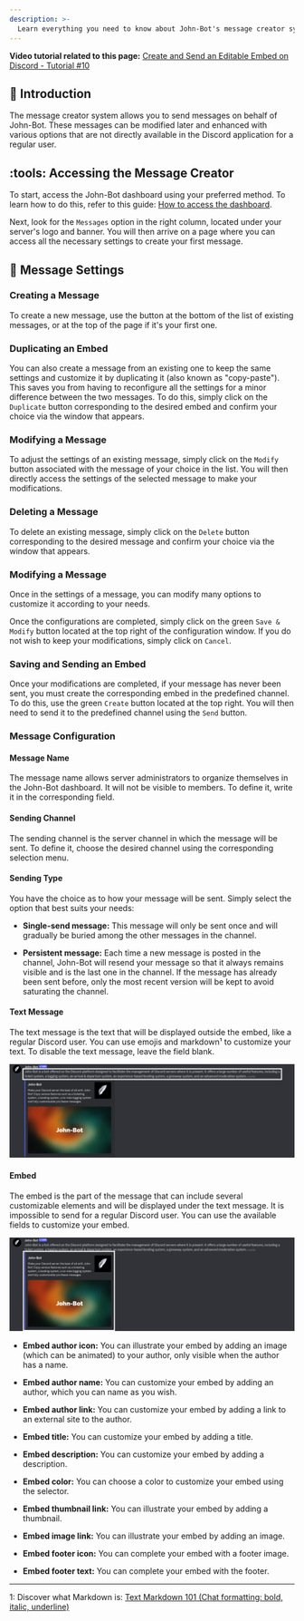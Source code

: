 ```yaml
---
description: >-
  Learn everything you need to know about John-Bot's message creator system. Learn how to set it up and understand how it works.
---
```


**Video tutorial related to this page:** [Create and Send an Editable Embed on Discord - Tutorial #10](https://jnbt.xyz/tutorials/embeds)

## :rocket: Introduction

The message creator system allows you to send messages on behalf of John-Bot. These messages can be modified later and enhanced with various options that are not directly available in the Discord application for a regular user.

## :tools: Accessing the Message Creator

To start, access the John-Bot dashboard using your preferred method. To learn how to do this, refer to this guide: [How to access the dashboard](../../guide/guide.md#pushpin-access-the-dashboard).

Next, look for the `Messages` option in the right column, located under your server's logo and banner. You will then arrive on a page where you can access all the necessary settings to create your first message.

## :pencil: Message Settings

### Creating a Message

To create a new message, use the button at the bottom of the list of existing messages, or at the top of the page if it's your first one.

### Duplicating an Embed

You can also create a message from an existing one to keep the same settings and customize it by duplicating it (also known as "copy-paste"). This saves you from having to reconfigure all the settings for a minor difference between the two messages. To do this, simply click on the `Duplicate` button corresponding to the desired embed and confirm your choice via the window that appears.

### Modifying a Message

To adjust the settings of an existing message, simply click on the `Modify` button associated with the message of your choice in the list. You will then directly access the settings of the selected message to make your modifications.

### Deleting a Message

To delete an existing message, simply click on the `Delete` button corresponding to the desired message and confirm your choice via the window that appears.

### Modifying a Message

Once in the settings of a message, you can modify many options to customize it according to your needs.

Once the configurations are completed, simply click on the green `Save & Modify` button located at the top right of the configuration window. If you do not wish to keep your modifications, simply click on `Cancel`.

### Saving and Sending an Embed

Once your modifications are completed, if your message has never been sent, you must create the corresponding embed in the predefined channel. To do this, use the green `Create` button located at the top right. You will then need to send it to the predefined channel using the `Send` button.

### Message Configuration

#### Message Name

The message name allows server administrators to organize themselves in the John-Bot dashboard. It will not be visible to members. To define it, write it in the corresponding field.

#### Sending Channel

The sending channel is the server channel in which the message will be sent. To define it, choose the desired channel using the corresponding selection menu.

#### Sending Type

You have the choice as to how your message will be sent. Simply select the option that best suits your needs:

- **Single-send message:** This message will only be sent once and will gradually be buried among the other messages in the channel.

- **Persistent message:** Each time a new message is posted in the channel, John-Bot will resend your message so that it always remains visible and is the last one in the channel. If the message has already been sent before, only the most recent version will be kept to avoid saturating the channel.

#### Text Message

The text message is the text that will be displayed outside the embed, like a regular Discord user. You can use emojis and markdown¹ to customize your text. To disable the text message, leave the field blank.

![Example of a message with the text message highlighted](../../.gitbook/assets/embed_message_partie%20texte.png)

#### Embed

The embed is the part of the message that can include several customizable elements and will be displayed under the text message. It is impossible to send for a regular Discord user. You can use the available fields to customize your embed.

![Example of a message with the embed highlighted](../../.gitbook/assets/embed_message_partie%20embed.png)

- **Embed author icon:** You can illustrate your embed by adding an image (which can be animated) to your author, only visible when the author has a name.

- **Embed author name:** You can customize your embed by adding an author, which you can name as you wish.

- **Embed author link:** You can customize your embed by adding a link to an external site to the author.

- **Embed title:** You can customize your embed by adding a title.

- **Embed description:** You can customize your embed by adding a description.

- **Embed color:** You can choose a color to customize your embed using the selector.

- **Embed thumbnail link:** You can illustrate your embed by adding a thumbnail.

- **Embed image link:** You can illustrate your embed by adding an image.

- **Embed footer icon:** You can complete your embed with a footer image.

- **Embed footer text:** You can complete your embed with the footer.

---

1: Discover what Markdown is: [Text Markdown 101 (Chat formatting: bold, italic, underline)](https://support.discord.com/hc/en-us/articles/210298617-Markdown-Text-101-Chat-Formatting-Bold-Italic-Underline)